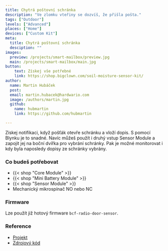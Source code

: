 ```yaml
---
title: Chytrá poštovní schránka
description: "Ve zlomku vteřiny se dozvíš, že přišla pošta."
tags: ["Outdoor"]
levels: ["Advanced"]
places: ["Home"]
devices: ["Custom Kit"]
meta:
  title: Chytrá poštovní schránka
  desciption: ""
images:
  preview: /projects/smart-mailbox/preview.jpg
  main: /projects/smart-mailbox/main.jpg
button:
    text: Získej vše potřebné
    link: https://shop.bigclown.com/soil-moisture-sensor-kit/
author:
  name: Martin Hubáček
  post:
  email: martin.hubacek@hardwario.com
  image: /authors/martin.jpg
  github:
    name: hubmartin
    link: https://github.com/hubmartin

---
```


Získej notifikaci, když pošťák otevře schránku a vloží dopis. S pomocí Blynku je to snadné. Navíc můžeš použít i druhý vstup Sensor Module a zapojit jej na boční dvířka pro vybrání schránky. Pak je možné monitorovat i kdy byla naposledy dopisy ze schránky vybrány.

### Co budeš potřebovat

* {{< shop "Core Module" >}}
* {{< shop "Mini Battery Module" >}}
* {{< shop "Sensor Module" >}}
* Mechanický mikrospínač NO nebo NC

### Firmware

Lze použít již hotový firmware `bcf-radio-door-sensor`.

### Reference

* [Projekt](https://www.bigclown.com/doc/projects/radio-door-sensor/)
* [Zdrojový kód](https://github.com/bigclownlabs/bcf-radio-door-sensor)
